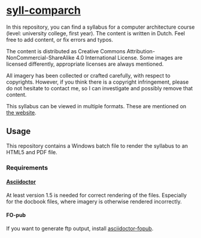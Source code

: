 [syll-comparch](http://roelvs.github.io/syll-comparch/)
=============

In this repository, you can find a syllabus for a computer architecture course (level: university college, first year). The content is written in Dutch.
Feel free to add content, or fix errors and typos.

The content is distributed as Creative Commons Attribution-NonCommercial-ShareAlike 4.0 International License.
Some images are licensed differently, appropriate licenses are always mentioned.

All imagery has been collected or crafted carefully, with respect to copyrights. However, if you think there is a copyright infringement, please do not hesitate to contact me, so I can investigate and possibly remove that content.

This syllabus can be viewed in multiple formats. These are mentioned on [the website](http://roelvs.github.io/syll-comparch/).

## Usage

This repository contains a Windows batch file to render the syllabus to an HTML5 and PDF file.

### Requirements

#### [Asciidoctor](http://asciidoctor.org/)

At least version 1.5 is needed for correct rendering of the files. Especially for the docbook files, where imagery is otherwise rendered incorrectly.



#### FO-pub

If you want to generate ftp output, install [asciidoctor-fopub](https://github.com/asciidoctor/asciidoctor-fopub).

